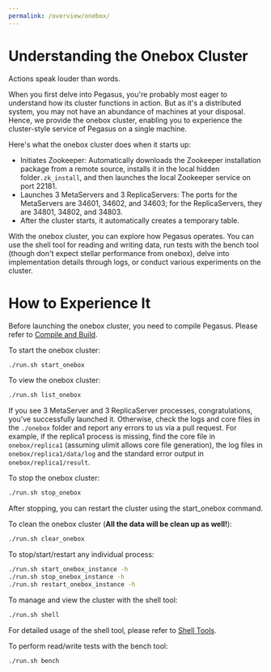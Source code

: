 ```yaml
---
permalink: /overview/onebox/
---
```


# Understanding the Onebox Cluster
Actions speak louder than words.

When you first delve into Pegasus, you're probably most eager to understand how its cluster functions in action. But as it's a distributed system, you may not have an abundance of machines at your disposal. Hence, we provide the onebox cluster, enabling you to experience the cluster-style service of Pegasus on a single machine.

Here's what the onebox cluster does when it starts up:

- Initiates Zookeeper: Automatically downloads the Zookeeper installation package from a remote source, installs it in the local hidden folder```.zk_install```, and then launches the local Zookeeper service on port 22181.
- Launches 3 MetaServers and 3 ReplicaServers: The ports for the MetaServers are 34601, 34602, and 34603; for the ReplicaServers, they are 34801, 34802, and 34803.
- After the cluster starts, it automatically creates a temporary table.

With the onebox cluster, you can explore how Pegasus operates. You can use the shell tool for reading and writing data, run tests with the bench tool (though don't expect stellar performance from onebox), delve into implementation details through logs, or conduct various experiments on the cluster.

# How to Experience It
Before launching the onebox cluster, you need to compile Pegasus. Please refer to [Compile and Build](/docs/build/compile-from-source/).

To start the onebox cluster:
```bash
./run.sh start_onebox
```

To view the onebox cluster:
```bash
./run.sh list_onebox
```

If you see 3 MetaServer and 3 ReplicaServer processes, congratulations, you've successfully launched it. Otherwise, check the logs and core files in the `./onebox` 
 folder and report any errors to us via a pull request. For example, if the replica1 process is missing, find the core file in `onebox/replica1` (assuming ulimit allows core file generation), the log files in `onebox/replica1/data/log` and the standard error output in `onebox/replica1/result`.

To stop the onebox cluster:
```bash
./run.sh stop_onebox
```

After stopping, you can restart the cluster using the start_onebox command.

To clean the onebox cluster (**All the data will be clean up as well!**):
```bash
./run.sh clear_onebox
```

To stop/start/restart any individual process:
```bash
./run.sh start_onebox_instance -h
./run.sh stop_onebox_instance -h
./run.sh restart_onebox_instance -h
```

To manage and view the cluster with the shell tool:
```bash
./run.sh shell
```

For detailed usage of the shell tool, please refer to [Shell Tools](shell).

To perform read/write tests with the bench tool:
```bash
./run.sh bench
```
